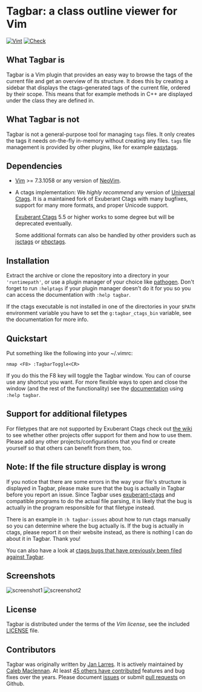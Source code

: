 # Tagbar: a class outline viewer for Vim

[![Vint](https://github.com/preservim/tagbar/workflows/Vint/badge.svg)](https://github.com/preservim/tagbar/actions?workflow=Vint)
[![Check](https://github.com/preservim/tagbar/workflows/Check/badge.svg)](https://github.com/preservim/tagbar/actions?workflow=Check)

## What Tagbar is

Tagbar is a Vim plugin that provides an easy way to browse the tags of the
current file and get an overview of its structure. It does this by creating a
sidebar that displays the ctags-generated tags of the current file, ordered by
their scope. This means that for example methods in C++ are displayed under
the class they are defined in.

## What Tagbar is not

Tagbar is not a general-purpose tool for managing `tags` files. It only
creates the tags it needs on-the-fly in-memory without creating any files.
`tags` file management is provided by other plugins, like for example
[easytags](https://github.com/xolox/vim-easytags).

## Dependencies

* [Vim](http://www.vim.org/) >= 7.3.1058
  or any version of [NeoVim](https://neovim.io/).

* A ctags implementation: We _highly recommend_ any version of [Universal
  Ctags](https://ctags.io). It is a maintained fork of Exuberant Ctags with
  many bugfixes, support for many more formats, and proper Unicode support.

  [Exuberant Ctags](http://ctags.sourceforge.net/) 5.5 or higher works to some
  degree but will be deprecated eventually.

  Some additional formats can also be handled by other providers such as
  [jsctags](https://github.com/sergioramos/jsctags) or
  [phpctags](https://github.com/vim-php/phpctags).

## Installation

Extract the archive or clone the repository into a directory in your
`'runtimepath'`, or use a plugin manager of your choice like
[pathogen](https://github.com/tpope/vim-pathogen). Don't forget to run
`:helptags` if your plugin manager doesn't do it for you so you can access the
documentation with `:help tagbar`.

If the ctags executable is not installed in one of the directories in your
`$PATH` environment variable you have to set the `g:tagbar_ctags_bin`
variable, see the documentation for more info.

## Quickstart

Put something like the following into your ~/.vimrc:

```vim
nmap <F8> :TagbarToggle<CR>
```

If you do this the F8 key will toggle the Tagbar window. You can of course use
any shortcut you want. For more flexible ways to open and close the window
(and the rest of the functionality) see the [documentation](https://github.com/majutsushi/tagbar/blob/master/doc/tagbar.txt) using `:help tagbar`.

## Support for additional filetypes

For filetypes that are not supported by Exuberant Ctags check out [the
wiki](https://github.com/preservim/tagbar/wiki) to see whether other projects
offer support for them and how to use them. Please add any other
projects/configurations that you find or create yourself so that others can
benefit from them, too.

## Note: If the file structure display is wrong

If you notice that there are some errors in the way your file's structure is
displayed in Tagbar, please make sure that the bug is actually in Tagbar
before you report an issue. Since Tagbar uses
[exuberant-ctags](http://ctags.sourceforge.net/) and compatible programs to do
the actual file parsing, it is likely that the bug is actually in the program
responsible for that filetype instead.

There is an example in `:h tagbar-issues` about how to run ctags manually so
you can determine where the bug actually is. If the bug is actually in ctags,
please report it on their website instead, as there is nothing I can do about
it in Tagbar. Thank you!

You can also have a look at [ctags bugs that have previously been filed
against Tagbar](https://github.com/preservim/tagbar/issues?labels=ctags-bug&page=1&state=closed).

## Screenshots

![screenshot1](https://i.imgur.com/Sf9Ls2r.png)
![screenshot2](https://i.imgur.com/n4bpPv3.png)

## License

Tagbar is distributed under the terms of the *Vim license*, see the included [LICENSE](LICENSE) file.

## Contributors

Tagbar was originally written by [Jan Larres](https://github.com/majutsushi).
It is actively maintained by [Caleb Maclennan](https://github.com/alerque).
At least [45 others have contributed](https://github.com/preservim/tagbar/graphs/contributors) features and bug fixes over the years.
Please document [issues](https://github.com/preservim/tagbar/issues) or submit [pull requests](https://github.com/preservim/tagbar/issues) on Github.
